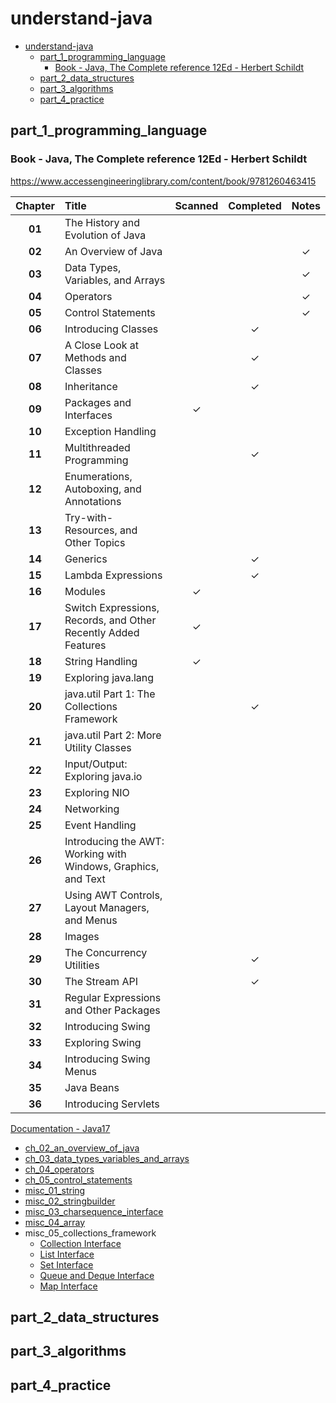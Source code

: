 # understand-java
<!-- TOC -->
* [understand-java](#understand-java)
  * [part_1_programming_language](#part_1_programming_language)
    * [Book - Java, The Complete reference 12Ed - Herbert Schildt](#book---java-the-complete-reference-12ed---herbert-schildt)
  * [part_2_data_structures](#part_2_data_structures)
  * [part_3_algorithms](#part_3_algorithms)
  * [part_4_practice](#part_4_practice)
<!-- TOC -->

## part_1_programming_language

### Book - Java, The Complete reference 12Ed - Herbert Schildt
https://www.accessengineeringlibrary.com/content/book/9781260463415

|  Chapter   | Title                                                          | Scanned | Completed |  Notes  |
|:----------:|:---------------------------------------------------------------|:-------:|:---------:|:-------:|
|   **01**   | The History and Evolution of Java                              |         |           |         |
|   **02**   | An Overview of Java                                            |         |           | &check; |
|   **03**   | Data Types, Variables, and Arrays                              |         |           | &check; |
|   **04**   | Operators                                                      |         |           | &check; |
|   **05**   | Control Statements                                             |         |           | &check; |
|   **06**   | Introducing Classes                                            |         |  &check;  |         |
|   **07**   | A Close Look at Methods and Classes                            |         |  &check;  |         |
|   **08**   | Inheritance                                                    |         |  &check;  |         |
|   **09**   | Packages and Interfaces                                        | &check; |           |         |
|   **10**   | Exception Handling                                             |         |           |         |
|   **11**   | Multithreaded Programming                                      |         |  &check;  |         |
|   **12**   | Enumerations, Autoboxing, and Annotations                      |         |           |         |
|   **13**   | Try-with-Resources, and Other Topics                           |         |           |         |
|   **14**   | Generics                                                       |         |  &check;  |         |
|   **15**   | Lambda Expressions                                             |         |  &check;  |         |
|   **16**   | Modules                                                        | &check; |           |         |
|   **17**   | Switch Expressions, Records, and Other Recently Added Features | &check; |           |         |
|   **18**   | String Handling                                                | &check; |           |         |
|   **19**   | Exploring java.lang                                            |         |           |         |
|   **20**   | java.util Part 1: The Collections Framework                    |         |  &check;  |         |
|   **21**   | java.util Part 2: More Utility Classes                         |         |           |         |
|   **22**   | Input/Output: Exploring java.io                                |         |           |         |
|   **23**   | Exploring NIO                                                  |         |           |         |
|   **24**   | Networking                                                     |         |           |         |
|   **25**   | Event Handling                                                 |         |           |         |
|   **26**   | Introducing the AWT: Working with Windows, Graphics, and Text  |         |           |         |
|   **27**   | Using AWT Controls, Layout Managers, and Menus                 |         |           |         |
|   **28**   | Images                                                         |         |           |         |
|   **29**   | The Concurrency Utilities                                      |         |  &check;  |         |
|   **30**   | The Stream API                                                 |         |  &check;  |         |
|   **31**   | Regular Expressions and Other Packages                         |         |           |         |
|   **32**   | Introducing Swing                                              |         |           |         |
|   **33**   | Exploring Swing                                                |         |           |         |
|   **34**   | Introducing Swing Menus                                        |         |           |         |
|   **35**   | Java Beans                                                     |         |           |         |
|   **36**   | Introducing Servlets                                           |         |           |         |

[Documentation - Java17](app/src/main/java/org/example/part_1_programming_language/Documentation.md)
- [ch_02_an_overview_of_java](app/src/main/java/org/example/part_1_programming_language/ch_02_an_overview_of_java/Ch_2_notes.md)
- [ch_03_data_types_variables_and_arrays](app/src/main/java/org/example/part_1_programming_language/ch_03_data_types_variables/Ch_3_notes.md)
- [ch_04_operators](app/src/main/java/org/example/part_1_programming_language/ch_04_operators/Ch_4_notes.md)
- [ch_05_control_statements](app/src/main/java/org/example/part_1_programming_language/ch_05_control_statements/Ch_5_notes.md)
- [misc_01_string](app/src/main/java/org/example/part_1_programming_language/misc_01_string/String.md)
- [misc_02_stringbuilder](app/src/main/java/org/example/part_1_programming_language/misc_02_stringbuilder/StringBuilder.md)
- [misc_03_charsequence_interface](app/src/main/java/org/example/part_1_programming_language/misc_03_charsequence_interface/CharSequence.md)
- [misc_04_array](app/src/main/java/org/example/part_1_programming_language/misc_04_array/Array.md)
- misc_05_collections_framework
  - [Collection Interface](app/src/main/java/org/example/part_1_programming_language/misc_05_collections_framework/CollectionInterface.md)
  - [List Interface](app/src/main/java/org/example/part_1_programming_language/misc_05_collections_framework/ListInterface.md)
  - [Set Interface](app/src/main/java/org/example/part_1_programming_language/misc_05_collections_framework/SetInterface.md)
  - [Queue and Deque Interface](app/src/main/java/org/example/part_1_programming_language/misc_05_collections_framework/QueueDequeInterface.md)
  - [Map Interface](app/src/main/java/org/example/part_1_programming_language/misc_05_collections_framework/MapInterface.md)

## part_2_data_structures

## part_3_algorithms

## part_4_practice
